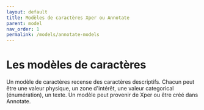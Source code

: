 ```yaml
---
layout: default
title: Modèles de caractères Xper ou Annotate
parent: model
nav_order: 1
permalink: /models/annotate-models
---
```



# Les modèles de caractères

Un modèle de caractères recense des caractères descriptifs. Chacun peut être une valeur physique, un zone d'intérêt, une valeur categorical (énumération), un texte.
Un modèle peut provenir de Xper ou être créé dans Annotate. 
